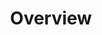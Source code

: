 ---
id: overview
title: Overview
sidebar_label: Overview
slug: /esquire/ads_automation/NM/overview
---